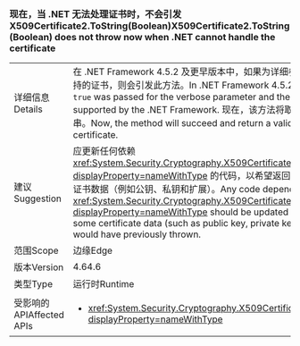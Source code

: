 ### <a name="x509certificate2tostringboolean-does-not-throw-now-when-net-cannot-handle-the-certificate"></a><span data-ttu-id="6d2e7-101">现在，当 .NET 无法处理证书时，不会引发 X509Certificate2.ToString(Boolean)</span><span class="sxs-lookup"><span data-stu-id="6d2e7-101">X509Certificate2.ToString(Boolean) does not throw now when .NET cannot handle the certificate</span></span>

|   |   |
|---|---|
|<span data-ttu-id="6d2e7-102">详细信息</span><span class="sxs-lookup"><span data-stu-id="6d2e7-102">Details</span></span>|<span data-ttu-id="6d2e7-103">在 .NET Framework 4.5.2 及更早版本中，如果为详细参数传递了 <code>true</code>，并且安装了 .NET Framework 不支持的证书，则会引发此方法。</span><span class="sxs-lookup"><span data-stu-id="6d2e7-103">In .NET Framework 4.5.2 and earlier versions, this method would throw if <code>true</code> was passed for the verbose parameter and there were certificates installed that weren't supported by the .NET Framework.</span></span> <span data-ttu-id="6d2e7-104">现在，该方法将取得成功，并返回省略证书无法访问部分的有效字符串。</span><span class="sxs-lookup"><span data-stu-id="6d2e7-104">Now, the method will succeed and return a valid string that omits the inaccessible portions of the certificate.</span></span>|
|<span data-ttu-id="6d2e7-105">建议</span><span class="sxs-lookup"><span data-stu-id="6d2e7-105">Suggestion</span></span>|<span data-ttu-id="6d2e7-106">应更新任何依赖 <xref:System.Security.Cryptography.X509Certificates.X509Certificate2.ToString(System.Boolean)?displayProperty=nameWithType> 的代码，以希望返回的字符串会排除在某些情况下，API 之前曾引发的某些证书数据（例如公钥、私钥和扩展）。</span><span class="sxs-lookup"><span data-stu-id="6d2e7-106">Any code depending on <xref:System.Security.Cryptography.X509Certificates.X509Certificate2.ToString(System.Boolean)?displayProperty=nameWithType> should be updated to expect that the returned string may exclude some certificate data (such as public key, private key, and extensions) in some cases in which the API would have previously thrown.</span></span>|
|<span data-ttu-id="6d2e7-107">范围</span><span class="sxs-lookup"><span data-stu-id="6d2e7-107">Scope</span></span>|<span data-ttu-id="6d2e7-108">边缘</span><span class="sxs-lookup"><span data-stu-id="6d2e7-108">Edge</span></span>|
|<span data-ttu-id="6d2e7-109">版本</span><span class="sxs-lookup"><span data-stu-id="6d2e7-109">Version</span></span>|<span data-ttu-id="6d2e7-110">4.6</span><span class="sxs-lookup"><span data-stu-id="6d2e7-110">4.6</span></span>|
|<span data-ttu-id="6d2e7-111">类型</span><span class="sxs-lookup"><span data-stu-id="6d2e7-111">Type</span></span>|<span data-ttu-id="6d2e7-112">运行时</span><span class="sxs-lookup"><span data-stu-id="6d2e7-112">Runtime</span></span>|
|<span data-ttu-id="6d2e7-113">受影响的 API</span><span class="sxs-lookup"><span data-stu-id="6d2e7-113">Affected APIs</span></span>|<ul><li><xref:System.Security.Cryptography.X509Certificates.X509Certificate2.ToString(System.Boolean)?displayProperty=nameWithType></li></ul>|

